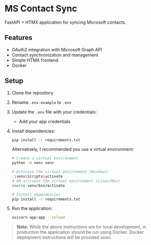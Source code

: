 # MS Contact Sync

FastAPI + HTMX application for syncing Microsoft contacts.

## Features

- OAuth2 integration with Microsoft Graph API
- Contact synchronization and management 
- Simple HTMX frontend
- Docker

## Setup

1. Clone the repository
2. Rename `.env.example` to `.env`
3. Update the `.env` file with your credentials:
   - Add your app credentials
   
4. Install dependencies:
   ```bash
   pip install -r requirements.txt
   ```

   Alternatively, I recommended you use a virtual environment:
   ```bash
   # Create a virtual environment
   python -m venv venv

   # Activate the virtual environment (Windows)
   .\venv\Scripts\activate
   # OR activate the virtual environment (Linux/Mac)
   source venv/bin/activate

   # Install dependencies
   pip install -r requirements.txt
   ```
5. Run the application:
   ```bash
   uvicorn app:app --reload
   ```

> **Note:** While the above instructions are for local development, in production the application should be run using Docker. Docker deployment instructions will be provided soon.
